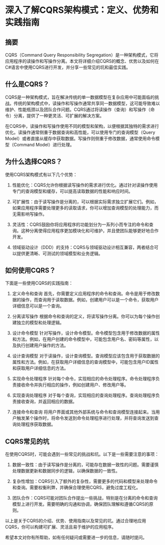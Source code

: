 # 深入了解CQRS架构模式：定义、优势和实践指南
## 摘要
CQRS（Command Query Responsibility Segregation）是一种架构模式，它将应用程序的读操作和写操作分离。本文将详细介绍CQRS的概念、优势以及如何在C#语言中使用CQRS进行开发，并分享一些常见的坑和最佳实践。

## 什么是CQRS？
CQRS是一种架构模式，旨在解决传统的单一数据模型在复杂应用中可能面临的挑战。传统的架构模式中，读操作和写操作通常共享同一数据模型，这可能导致难以维护、性能瓶颈以及团队合作问题。CQRS通过将读操作（查询）和写操作（命令）分离，提供了一种更灵活、可扩展的解决方案。

在CQRS中，读操作和写操作使用不同的模型和架构，以便根据其独特的需求进行优化。读操作通常侧重于数据查询和高性能，可以使用专门的查询模型（Query Model）或者直接从缓存中获取数据。写操作则侧重于修改数据，通常使用命令模型（Command Model）进行处理。

## 为什么选择CQRS？
使用CQRS架构模式有以下几个优势：

1. 性能优化：CQRS允许你根据读写操作的需求进行优化。通过针对读操作使用专门的查询模型和缓存，可以提高读取数据的性能和响应时间。

2. 可扩展性：由于读写操作是分离的，可以根据实际需求独立扩展它们。例如，如果应用程序需要处理更多的读取请求，你可以增加查询模型的处理能力，而无需影响写操作。

3. 灵活性：CQRS鼓励你将应用程序的功能划分为一系列小而专注的命令和查询。这种分离使得应用程序更加模块化和可维护，并且使团队能够更好地合作开发。

4. 领域驱动设计（DDD）的支持：CQRS与领域驱动设计相互兼容，两者结合可以提供更清晰、可测试的领域模型和业务逻辑。

## 如何使用CQRS？
下面是一些使用CQRS的实践指南：

1. 定义命令和查询
首先，你需要定义应用程序的命令和查询。命令是用于修改数据的操作，而查询用于读取数据。例如，创建用户可以是一个命令，获取用户详细信息可以是一个查询。

2. 分离读写操作
根据命令和查询的定义，将读写操作分离。你可以为每个操作创建独立的模型和处理逻辑。

3. 设计命令模型
针对写操作，设计命令模型。命令模型包含用于修改数据的属性和方法。例如，在用户创建的命令模型中，可能包含用户名、密码等属性，以及执行创建用户操作的方法。

4. 设计查询模型
对于读操作，设计查询模型。查询模型应该包含用于获取数据的属性和方法。例如，在获取用户详细信息的查询模型中，可能包含用户ID属性和获取用户详细信息的方法。

5. 实现命令处理程序
针对每个命令，实现相应的命令处理程序。命令处理程序负责接收命令并执行相应的操作，例如创建用户、修改用户等。

6. 实现查询处理程序
对于每个查询，实现相应的查询处理程序。查询处理程序负责接收查询，并返回相应的数据。

7. 连接命令和查询
将用户界面或其他外部系统与命令和查询模型连接起来。当用户触发某个操作时，将命令发送到命令处理程序进行处理，并将查询发送到查询处理程序获取数据。

## CQRS常见的坑
在使用CQRS时，可能会遇到一些常见的挑战和坑。以下是一些需要注意的事项：

1. 数据一致性：由于读写操作是分离的，可能存在数据一致性的问题。需要谨慎处理数据更新和数据同步的逻辑，以确保数据的一致性。

2. 复杂性增加：CQRS引入了额外的复杂性，需要更多的代码和模型来处理命令和查询。需要权衡利弊，并确保合理使用CQRS，避免过度工程化。

3. 团队合作：CQRS可能对团队合作提出一些挑战，特别是在分离的命令和查询模型上进行开发。需要明确的沟通和协调，确保团队理解和遵循CQRS的原则。

以上是关于CQRS的介绍、优势、使用指南以及常见的坑。通过合理地应用CQRS，你可以构建可扩展、灵活且易于维护的应用程序。

希望本文对你有所帮助，如有任何疑问或需要进一步的信息，请随时提问。